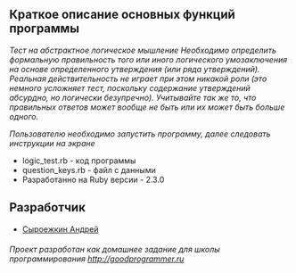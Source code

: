 ## Краткое описание основных функций программы
  *Тест на абстрактное логическое мышление
  Необходимо определить формальную правильность того или иного логического умозаключения на основе определенного 
  утверждения (или ряда утверждений). Реальная действительность не играет при этом никакой роли (это немного усложняет 
  тест, поскольку содержание утверждений абсурдно, но логически безупречно). Учитывайте так же то, что правильных 
  ответов может вообще не быть или их может быть больше одного.*
 
  *Пользователю необходимо запустить программу, далее следовать инструкции на экране*
  
  
  + logic_test.rb - код программы  
  + question_keys.rb - файл с данными
  + Разработанно на Ruby версии - 2.3.0
  
## Разработчик

  * [Сыроежкин Андрей](https://github.com/MrBeean)
  
###### Проект разработан как домашнее задание для школы программирования http://goodprogrammer.ru
    